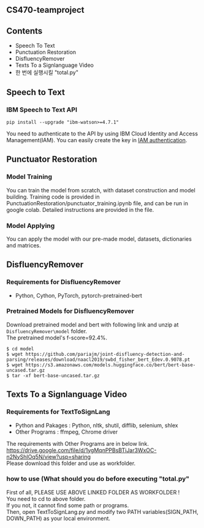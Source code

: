CS470-teamproject
--------------------------------------------
## Contents
* Speech To Text
* Punctuation Restoration
* DisfluencyRemover
* Texts To a Signlanguage Video
* 한 번에 실행시킬 "total.py"

## Speech to Text
### IBM Speech to Text API
```
pip install --upgrade "ibm-watson>=4.7.1"
```
You need to authenticate to the API by using IBM Cloud Identity and Access Management(IAM).
You can easily create the key in [IAM authentication](https://cloud.ibm.com/docs/watson?topic=watson-about).   

## Punctuator Restoration
### Model Training
You can train the model from scratch, with dataset construction and model building.
Training code is provided in PunctuationRestoration/punctuator_training.ipynb file, and can be run in google colab.
Detailed instructions are provided in the file.

### Model Applying
You can apply the model with our pre-made model, datasets, dictionaries and matrices.


## DisfluencyRemover
### Requirements for DisfluencyRemover 
* Python, Cython, PyTorch, pytorch-pretrained-bert

### Pretrained Models for DisfluencyRemover
Download pretrained model and bert with following link and unzip at `DisfluencyRemover\model` folder.  
The pretrained model's f-score=92.4%.

```
$ cd model
$ wget https://github.com/pariajm/joint-disfluency-detection-and-parsing/releases/download/naacl2019/swbd_fisher_bert_Edev.0.9078.pt
$ wget https://s3.amazonaws.com/models.huggingface.co/bert/bert-base-uncased.tar.gz
$ tar -xf bert-base-uncased.tar.gz
```

## Texts To a Signlanguage Video
### Requirements for TextToSignLang
* Python and Pakages : Python, nltk, shutil, difflib, selenium, shlex
* Other Programs : ffmpeg, Chrome driver

The requirements with Other Programs are in below link.   
https://drive.google.com/file/d/1ygMqnPPBsBTiJar3WxOC-n2NyShIOq5N/view?usp=sharing  
Please download this folder and use as workfolder.

### how to use (What should you do before executing "total.py"
First of all, PLEASE USE ABOVE LINKED FOLDER AS WORKFOLDER !  
You need to cd to above folder.   
If you not, it cannot find some path or programs.   
Then, open TextToSignLang.py and modify two PATH variables(SIGN_PATH, DOWN_PATH) as your local environment.
